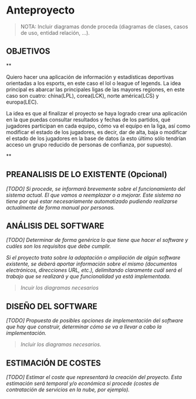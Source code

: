 # Anteproyecto

> NOTA: Incluir diagramas donde proceda (diagramas de clases, casos de uso, entidad relación, ...).

## OBJETIVOS

**

Quiero hacer una aplicación de información y estadísticas deportivas orientadas a los esports, en este caso el lol o league of legends. La idea principal es abarcar las principales ligas de las mayores regiones, en este caso son cuatro: china(LPL), corea(LCK), norte américa(LCS) y europa(LEC). 

La idea es que al finalizar el proyecto se haya logrado crear una aplicación en la que puedas consultar resultados y fechas de los partidos, qué jugadores participan en cada equipo, cómo va el equipo en la liga, así como modificar el estado de los jugadores, es decir, dar de alta, baja o modificar el estado de los jugadores en la base de datos (a esto último sólo tendrían acceso un grupo reducido de personas de confianza, por supuesto).

**

## PREANALISIS DE LO EXISTENTE (Opcional)

*[TODO] Si procede, se informará brevemente sobre el funcionamiento del sistema actual. El que vamos a reemplazar o a mejorar. Este sistema no tiene por qué estar necesariamente automatizado pudiendo realizarse actualmente de forma manual por personas.*

## ANÁLISIS DEL SOFTWARE

*[TODO] Determinar de forma genérica lo que tiene que hacer el software y cuáles son los requisitos que debe cumplir.*

*Si el proyecto trata sobre la adaptación o ampliación de algún software existente, se deberá aportar información sobre el mismo (documentos electrónicos, direcciones URL, etc.), delimitando claramente cuál será el trabajo que se realizará y que funcionalidad ya está implementada.*

> *Incuir los diagramas necesarios*

## DISEÑO DEL SOFTWARE

*[TODO] Propuesta de posibles opciones de implementación del software que hay que construir, determinar cómo se va a llevar a cabo la implementación.*

>  *Incluir los diagramas necesarios.*

## ESTIMACIÓN DE COSTES

*[TODO] Estimar el coste que representará la creación del proyecto. Esta estimación será temporal y/o económica si procede (costes de contratación de servicios en la nube, por ejemplo).*
